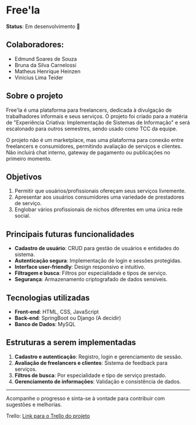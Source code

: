 # Free'la

**Status**: Em desenvolvimento 🚧

## Colaboradores:
- Edmund Soares de Souza
- Bruna da Silva Carnelossi
- Matheus Henrique Heinzen
- Vinicius Lima Teider

## Sobre o projeto
Free'la é uma plataforma para freelancers, dedicada à divulgação de trabalhadores informais e seus serviços. O projeto foi criado para a matéria de "Experiência Criativa: Implementação de Sistemas de Informação" e será escalonado para outros semestres, sendo usado como TCC da equipe.

O projeto não é um marketplace, mas uma plataforma para conexão entre freelancers e consumidores, permitindo avaliação de serviços e clientes. Não incluirá chat interno, gateway de pagamento ou publicações no primeiro momento.

## Objetivos
1. Permitir que usuários/profissionais ofereçam seus serviços livremente.
2. Apresentar aos usuários consumidores uma variedade de prestadores de serviço.
3. Englobar vários profissionais de nichos diferentes em uma única rede social.

## Principais futuras funcionalidades
- **Cadastro de usuário**: CRUD para gestão de usuários e entidades do sistema.
- **Autenticação segura**: Implementação de login e sessões protegidas.
- **Interface user-friendly**: Design responsivo e intuitivo.
- **Filtragem e busca**: Filtros por especialidade e tipos de serviço.
- **Segurança**: Armazenamento criptografado de dados sensíveis.

## Tecnologias utilizadas
- **Front-end**: HTML, CSS, JavaScript
- **Back-end**: SpringBoot ou Django (A decidir)
- **Banco de Dados**: MySQL

## Estruturas a serem implementadas
1. **Cadastro e autenticação**: Registro, login e gerenciamento de sessão.
2. **Avaliação de freelancers e clientes**: Sistema de feedback para serviços.
3. **Filtros de busca**: Por especialidade e tipo de serviço prestado.
4. **Gerenciamento de informações**: Validação e consistência de dados.

---
Acompanhe o progresso e sinta-se à vontade para contribuir com sugestões e melhorias.

Trello: [Link para o Trello do projeto](https://trello.com/invite/b/67be564609ead710a8ad4cd7/ATTI209ac0b23196682f9f6e65f3239080859571DAA2/projeto-ex2)
